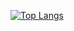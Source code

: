 [![Top Langs](
  https://github-readme-stats.vercel.app/api/top-langs/?username=zhekehz&layout=compact&theme=onedark&langs_count=7&hide=jupyter%20notebook,tex
)](https://github.com/zhekehz)

